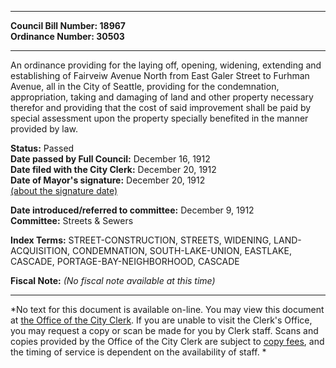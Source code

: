 * * * * *  
  
**Council Bill Number: [](#h0)[](#h2)18967**   
**Ordinance Number: 30503**  
  
* * * * *  
  
An ordinance providing for the laying off, opening, widening, extending and establishing of Fairveiw Avenue North from East Galer Street to Furhman Avenue, all in the City of Seattle, providing for the condemnation, appropriation, taking and damaging of land and other property necessary therefor and providing that the cost of said improvement shall be paid by special assessment upon the property specially benefited in the manner provided by law.  
  
**Status:** Passed   
**Date passed by Full Council:** December 16, 1912   
**Date filed with the City Clerk:** December 20, 1912   
**Date of Mayor's signature:** December 20, 1912   
[(about the signature date)](/~public/approvaldate.htm)   
  
  
**Date introduced/referred to committee:** December 9, 1912   
**Committee:** Streets & Sewers   
  
**Index Terms:** STREET-CONSTRUCTION, STREETS, WIDENING, LAND-ACQUISITION, CONDEMNATION, SOUTH-LAKE-UNION, EASTLAKE, CASCADE, PORTAGE-BAY-NEIGHBORHOOD, CASCADE  
  
**Fiscal Note:** *(No fiscal note available at this time)*  
  
* * * * *  
  
*No text for this document is available on-line. You may view this document at [the Office of the City Clerk](http://www.seattle.gov/leg/clerk/contactUs.htm). If you are unable to visit the Clerk's Office, you may request a copy or scan be made for you by Clerk staff. Scans and copies provided by the Office of the City Clerk are subject to [copy fees](http://clerk.seattle.gov/~public/clerkfees.htm), and the timing of service is dependent on the availability of staff. *  
  
  
